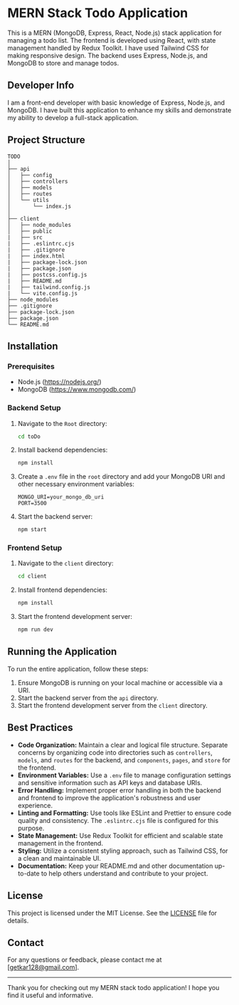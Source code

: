 
# MERN Stack Todo Application

This is a MERN (MongoDB, Express, React, Node.js) stack application for managing a todo list. The frontend is developed using React, with state management handled by Redux Toolkit. I have used Tailwind CSS for making responsive design. The backend uses Express, Node.js, and MongoDB to store and manage todos.

## Developer Info

I am a front-end developer with basic knowledge of Express, Node.js, and MongoDB. I have built this application to enhance my skills and demonstrate my ability to develop a full-stack application.

## Project Structure

```
TODO
│
├── api
│   ├── config
│   ├── controllers
│   ├── models
│   ├── routes
│   └── utils
│       └── index.js
│
├── client
│   ├── node_modules
│   ├── public
|   ├── src
|   ├── .eslintrc.cjs
|   ├── .gitignore
|   ├── index.html
|   ├── package-lock.json
|   ├── package.json
|   ├── postcss.config.js
|   ├── README.md
|   ├── tailwind.config.js
|   └── vite.config.js
├── node_modules
├── .gitignore
├── package-lock.json
├── package.json
└── README.md

```

## Installation

### Prerequisites

- Node.js (https://nodejs.org/)
- MongoDB (https://www.mongodb.com/)

### Backend Setup

1. Navigate to the `Root` directory:

   ```bash
   cd toDo
   ```

2. Install backend dependencies:

   ```bash
   npm install
   ```

3. Create a `.env` file in the `root` directory and add your MongoDB URI and other necessary environment variables:

   ```env
   MONGO_URI=your_mongo_db_uri
   PORT=3500
   ```

4. Start the backend server:

   ```bash
   npm start
   ```

### Frontend Setup

1. Navigate to the `client` directory:

   ```bash
   cd client
   ```

2. Install frontend dependencies:

   ```bash
   npm install
   ```

3. Start the frontend development server:

   ```bash
   npm run dev
   ```

## Running the Application

To run the entire application, follow these steps:

1. Ensure MongoDB is running on your local machine or accessible via a URI.
2. Start the backend server from the `api` directory.
3. Start the frontend development server from the `client` directory.

## Best Practices

- **Code Organization:** Maintain a clear and logical file structure. Separate concerns by organizing code into directories such as `controllers`, `models`, and `routes` for the backend, and `components`, `pages`, and `store` for the frontend.
- **Environment Variables:** Use a `.env` file to manage configuration settings and sensitive information such as API keys and database URIs.
- **Error Handling:** Implement proper error handling in both the backend and frontend to improve the application's robustness and user experience.
- **Linting and Formatting:** Use tools like ESLint and Prettier to ensure code quality and consistency. The `.eslintrc.cjs` file is configured for this purpose.
- **State Management:** Use Redux Toolkit for efficient and scalable state management in the frontend.
- **Styling:** Utilize a consistent styling approach, such as Tailwind CSS, for a clean and maintainable UI.
- **Documentation:** Keep your README.md and other documentation up-to-date to help others understand and contribute to your project.

## License

This project is licensed under the MIT License. See the [LICENSE](LICENSE) file for details.

## Contact

For any questions or feedback, please contact me at [getkar128@gmail.com].

---

Thank you for checking out my MERN stack todo application! I hope you find it useful and informative.
